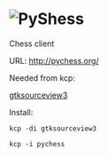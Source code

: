 ![PyShess](http://pychess.org/images/pychess.png)
=====
Chess client

URL: http://pychess.org/

Needed from kcp:

[gtksourceview3](../../../gtksourceview3)

Install:

```
kcp -di gtksourceview3
```

```
kcp -i pychess
```


